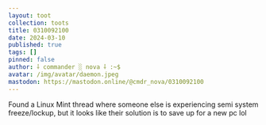 ```yaml
---
layout: toot
collection: toots
title: 0310092100
date: 2024-03-10
published: true
tags: []
pinned: false
author: ⸸ commander ░ nova ⸸ :~$
avatar: /img/avatar/daemon.jpeg
mastodon: https://mastodon.online/@cmdr_nova/0310092100
---
```


Found a Linux Mint thread where someone else is experiencing semi system freeze/lockup, but it looks like their solution is to save up for a new pc lol
